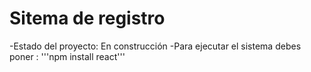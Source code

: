 <h1>Sitema de registro</h1>

-Estado del proyecto: En construcción
-Para ejecutar el sistema debes poner :
'''npm install react'''

